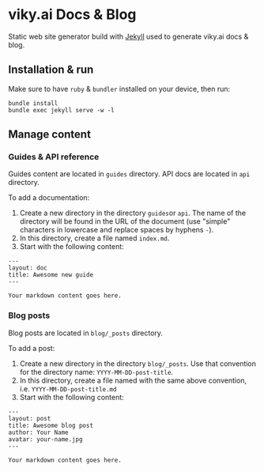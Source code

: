 # viky.ai Docs & Blog

Static web site generator build with [Jekyll](https://jekyllrb.com/) used to generate viky.ai docs & blog.


## Installation & run

Make sure to have `ruby` & `bundler` installed on your device, then run:

```
bundle install
bundle exec jekyll serve -w -l
```

## Manage content

### Guides & API reference

Guides content are located in `guides` directory.
API docs are located in `api` directory.

To add a documentation:

1. Create a new directory in the directory `guides`or `api`. The name of the directory will be found in the URL of the document (use "simple" characters in lowercase and replace spaces by hyphens `-`).
2. In this directory, create a file named `index.md`.
3. Start with the following content:

```
---
layout: doc
title: Awesome new guide
---

Your markdown content goes here.
```

### Blog posts

Blog posts are located in `blog/_posts` directory.

To add a post:

1. Create a new directory in the directory `blog/_posts`. Use that convention for the directory name: `YYYY-MM-DD-post-title`.
2. In this directory, create a file named with the same above convention, i.e. `YYYY-MM-DD-post-title.md`
3. Start with the following content:


```
---
layout: post
title: Awesome blog post
author: Your Name
avatar: your-name.jpg
---

Your markdown content goes here.
```
